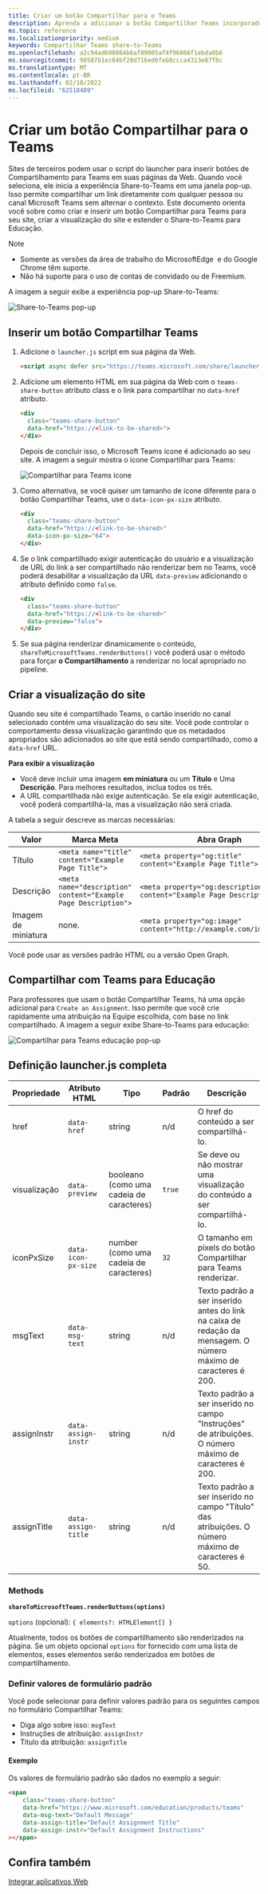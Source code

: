 ```yaml
---
title: Criar um botão Compartilhar para o Teams
description: Aprenda a adicionar o botão Compartilhar Teams incorporado ao seu site, com uma visualização de site, usando exemplos de código
ms.topic: reference
ms.localizationpriority: medium
keywords: Compartilhar Teams share-to-Teams
ms.openlocfilehash: a2c94ad690864b6af89005af4f96866f1ebda0b6
ms.sourcegitcommit: 90587b1ec04bf20d716ed6feb8ccca4313e87f8c
ms.translationtype: MT
ms.contentlocale: pt-BR
ms.lasthandoff: 02/10/2022
ms.locfileid: "62518489"
---
```

# <a name="create-share-to-teams-button"></a>Criar um botão Compartilhar para o Teams

Sites de terceiros podem usar o script do launcher para inserir botões de Compartilhamento para Teams em suas páginas da Web. Quando você seleciona, ele inicia a experiência Share-to-Teams em uma janela pop-up. Isso permite compartilhar um link diretamente com qualquer pessoa ou canal Microsoft Teams sem alternar o contexto. Este documento orienta você sobre como criar e inserir um botão Compartilhar para Teams para seu site, criar a visualização do site e estender o Share-to-Teams para Educação.

> [!NOTE]
> * Somente as versões da área de trabalho do MicrosoftEdge&nbsp; e do Google Chrome têm suporte.
> * Não há suporte para o uso de contas de convidado ou de Freemium.  

A imagem a seguir exibe a experiência pop-up Share-to-Teams:

![Share-to-Teams pop-up](~/assets/images/share-to-teams-popup.png)

## <a name="embed-a-share-to-teams-button"></a>Inserir um botão Compartilhar Teams

1. Adicione o `launcher.js` script em sua página da Web.

    ```html
    <script async defer src="https://teams.microsoft.com/share/launcher.js"></script>
    ```

1. Adicione um elemento HTML em sua página da Web com o `teams-share-button` atributo class e o link para compartilhar no `data-href` atributo.

    ```html
    <div
      class="teams-share-button"
      data-href="https://<link-to-be-shared>">
    </div>
    ```

    Depois de concluir isso, o Microsoft Teams ícone é adicionado ao seu site. A imagem a seguir mostra o ícone Compartilhar para Teams:

    ![Compartilhar para Teams ícone](~/assets/icons/share-to-teams-icon.png)

1. Como alternativa, se você quiser um tamanho de ícone diferente para o botão Compartilhar Teams, use o `data-icon-px-size` atributo.

    ```html
    <div
      class="teams-share-button"
      data-href="https://<link-to-be-shared>"
      data-icon-px-size="64">
    </div>
    ```
1. Se o link compartilhado exigir autenticação do usuário e a visualização de URL do link a ser compartilhado não renderizar bem no Teams, você poderá desabilitar a visualização da URL `data-preview` adicionando o atributo definido como `false`.

    ```html
    <div
      class="teams-share-button"
      data-href="https://<link-to-be-shared>"
      data-preview="false">
    </div>
    ```

1. Se sua página renderizar dinamicamente o conteúdo, `shareToMicrosoftTeams.renderButtons()` você poderá usar o método para forçar **o Compartilhamento** a renderizar no local apropriado no pipeline.

## <a name="craft-your-website-preview"></a>Criar a visualização do site

Quando seu site é compartilhado Teams, o cartão inserido no canal selecionado contém uma visualização do seu site. Você pode controlar o comportamento dessa visualização garantindo que os metadados apropriados são adicionados ao site que está sendo compartilhado, como a `data-href` URL.  

**Para exibir a visualização**

* Você deve incluir uma imagem **em miniatura** ou um **Título** e Uma **Descrição**. Para melhores resultados, inclua todos os três.
* A URL compartilhada não exige autenticação. Se ela exigir autenticação, você poderá compartilhá-la, mas a visualização não será criada.

A tabela a seguir descreve as marcas necessárias:

|Valor|Marca Meta| Abra Graph|
|----|----|----|
|Título|`<meta name="title" content="Example Page Title">`|`<meta property="og:title" content="Example Page Title">`|
|Descrição|`<meta name="description" content="Example Page Description">`|`<meta property="og:description" content="Example Page Description">`|
|Imagem de miniatura| none. |`<meta property="og:image" content="http://example.com/image.jpg">`|

Você pode usar as versões padrão HTML ou a versão Open Graph.

## <a name="share-to-teams-for-education"></a>Compartilhar com Teams para Educação

Para professores que usam o botão Compartilhar Teams, há uma opção adicional para `Create an Assignment`. Isso permite que você crie rapidamente uma atribuição na Equipe escolhida, com base no link compartilhado. A imagem a seguir exibe Share-to-Teams para educação: 

![Compartilhar para Teams educação pop-up](~/assets/images/share-to-teams-popup-edu.png)

## <a name="full-launcherjs-definition"></a>Definição launcher.js completa

| Propriedade | Atributo HTML | Tipo | Padrão | Descrição |
| -------------- | ---------------------- | --------------------- | ------- | ---------------------------------------------------------------------- |
| href | `data-href` | string | n/d | O href do conteúdo a ser compartilhá-lo. |
| visualização | `data-preview` | booleano (como uma cadeia de caracteres) | `true` | Se deve ou não mostrar uma visualização do conteúdo a ser compartilhá-lo. |
| iconPxSize | `data-icon-px-size` | number (como uma cadeia de caracteres) | `32` | O tamanho em pixels do botão Compartilhar para Teams renderizar. |
| msgText | `data-msg-text` | string | n/d | Texto padrão a ser inserido antes do link na caixa de redação da mensagem. O número máximo de caracteres é 200. |
| assignInstr | `data-assign-instr` | string | n/d | Texto padrão a ser inserido no campo "Instruções" de atribuições. O número máximo de caracteres é 200. |
| assignTitle | `data-assign-title` | string | n/d | Texto padrão a ser inserido no campo "Título" das atribuições. O número máximo de caracteres é 50. |

### <a name="methods"></a>Methods

**`shareToMicrosoftTeams.renderButtons(options)`**

`options` (opcional): `{ elements?: HTMLElement[] }`

Atualmente, todos os botões de compartilhamento são renderizados na página. Se um objeto opcional `options` for fornecido com uma lista de elementos, esses elementos serão renderizados em botões de compartilhamento.

### <a name="set-default-form-values"></a>Definir valores de formulário padrão

Você pode selecionar para definir valores padrão para os seguintes campos no formulário Compartilhar Teams:

* Diga algo sobre isso: `msgText`
* Instruções de atribuição: `assignInstr`
* Título da atribuição: `assignTitle`

#### <a name="example"></a>Exemplo

 Os valores de formulário padrão são dados no exemplo a seguir:

```html
<span
    class="teams-share-button"
    data-href="https://www.microsoft.com/education/products/teams"
    data-msg-text="Default Message"
    data-assign-title="Default Assignment Title"
    data-assign-instr="Default Assignment Instructions"
></span>
```

## <a name="see-also"></a>Confira também

[Integrar aplicativos Web](~/samples/integrate-web-apps-overview.md)
